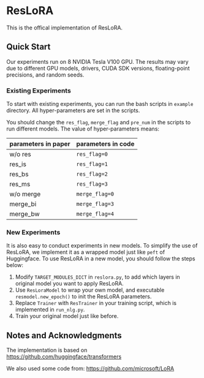 # ResLoRA

This is the offical implementation of ResLoRA.

## Quick Start
Our experiments run on 8 NVIDIA Tesla V100 GPU. The results may vary due to different GPU models, drivers, CUDA SDK versions, floating-point precisions, and random seeds.

### Existing Experiments
To start with existing experiments, you can run the bash scripts in `example` directory. All hyper-parameters are set in the scripts.

You should change the `res_flag`, `merge_flag` and `pre_num` in the scripts to run different models. The value of hyper-parameters means:

| parameters in paper | parameters in code |
|---------------------|--------------------|
| w/o res             | `res_flag=0`       |
| res_is              | `res_flag=1`       |
| res_bs              | `res_flag=2`       |
| res_ms              | `res_flag=3`       |
| w/o merge           | `merge_flag=0`     |
| merge_bi            | `merge_flag=3`     |
| merge_bw            | `merge_flag=4`     |


### New Experiments
It is also easy to conduct experiments in new models. To simplify the use of ResLoRA, we implement it as a wrapped model just like `peft` of Huggingface.
To use ResLoRA in a new model, you should follow the steps below:
1. Modify `TARGET_MODULES_DICT` in `reslora.py`, to add which layers in original model you want to apply ResLoRA.
2. Use `ResLoraModel` to wrap your own model, and executable `resmodel.new_epoch()` to init the ResLoRA parameters.
3. Replace `Trainer` with `ResTrainer` in your training script, which is implemented in `run_nlg.py`.
4. Train your original model just like before.

## Notes and Acknowledgments
The implementation is based on https://github.com/huggingface/transformers

We also used some code from: https://github.com/microsoft/LoRA